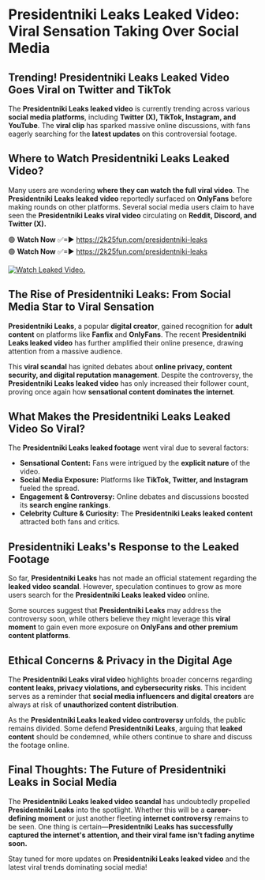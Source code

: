 # Presidentniki Leaks Leaked Video: Viral Sensation Taking Over Social Media

## **Trending! Presidentniki Leaks Leaked Video Goes Viral on Twitter and TikTok**
The **Presidentniki Leaks leaked video** is currently trending across various **social media platforms**, including **Twitter (X), TikTok, Instagram, and YouTube**. The **viral clip** has sparked massive online discussions, with fans eagerly searching for the **latest updates** on this controversial footage.

## **Where to Watch Presidentniki Leaks Leaked Video?**
Many users are wondering **where they can watch the full viral video**. The **Presidentniki Leaks leaked video** reportedly surfaced on **OnlyFans** before making rounds on other platforms. Several social media users claim to have seen the **Presidentniki Leaks viral video** circulating on **Reddit, Discord, and Twitter (X).**

🟢 **Watch Now** ✅=► https://2k25fun.com/presidentniki-leaks  
🟢 **Watch Now** ✅=► https://2k25fun.com/presidentniki-leaks  

[![Watch Leaked Video.](https://miro.medium.com/v2/resize:fit:828/format:webp/1*cilzJN44JGOrTw9NJCrNHA.gif "Watch Leaked Video")](https://2k25fun.com/presidentniki-leaks)

## **The Rise of Presidentniki Leaks: From Social Media Star to Viral Sensation**
**Presidentniki Leaks**, a popular **digital creator**, gained recognition for **adult content** on platforms like **Fanfix** and **OnlyFans**. The recent **Presidentniki Leaks leaked video** has further amplified their online presence, drawing attention from a massive audience.

This **viral scandal** has ignited debates about **online privacy, content security, and digital reputation management**. Despite the controversy, the **Presidentniki Leaks leaked video** has only increased their follower count, proving once again how **sensational content dominates the internet**.

## **What Makes the Presidentniki Leaks Leaked Video So Viral?**
The **Presidentniki Leaks leaked footage** went viral due to several factors:
- **Sensational Content:** Fans were intrigued by the **explicit nature** of the video.
- **Social Media Exposure:** Platforms like **TikTok, Twitter, and Instagram** fueled the spread.
- **Engagement & Controversy:** Online debates and discussions boosted its **search engine rankings**.
- **Celebrity Culture & Curiosity:** The **Presidentniki Leaks leaked content** attracted both fans and critics.

## **Presidentniki Leaks's Response to the Leaked Footage**
So far, **Presidentniki Leaks** has not made an official statement regarding the **leaked video scandal**. However, speculation continues to grow as more users search for the **Presidentniki Leaks leaked video** online.

Some sources suggest that **Presidentniki Leaks** may address the controversy soon, while others believe they might leverage this **viral moment** to gain even more exposure on **OnlyFans and other premium content platforms**.

## **Ethical Concerns & Privacy in the Digital Age**
The **Presidentniki Leaks viral video** highlights broader concerns regarding **content leaks, privacy violations, and cybersecurity risks**. This incident serves as a reminder that **social media influencers and digital creators** are always at risk of **unauthorized content distribution**.

As the **Presidentniki Leaks leaked video controversy** unfolds, the public remains divided. Some defend **Presidentniki Leaks**, arguing that **leaked content** should be condemned, while others continue to share and discuss the footage online.

## **Final Thoughts: The Future of Presidentniki Leaks in Social Media**
The **Presidentniki Leaks leaked video scandal** has undoubtedly propelled **Presidentniki Leaks** into the spotlight. Whether this will be a **career-defining moment** or just another fleeting **internet controversy** remains to be seen. One thing is certain—**Presidentniki Leaks has successfully captured the internet's attention, and their viral fame isn't fading anytime soon.**

Stay tuned for more updates on **Presidentniki Leaks leaked video** and the latest viral trends dominating social media!